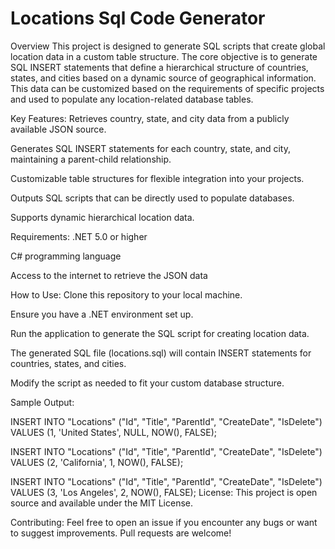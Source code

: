 # Locations Sql Code Generator
Overview
This project is designed to generate SQL scripts that create global location data in a custom table structure. The core objective is to generate SQL INSERT statements that define a hierarchical structure of countries, states, and cities based on a dynamic source of geographical information. This data can be customized based on the requirements of specific projects and used to populate any location-related database tables.

Key Features:
Retrieves country, state, and city data from a publicly available JSON source.

Generates SQL INSERT statements for each country, state, and city, maintaining a parent-child relationship.

Customizable table structures for flexible integration into your projects.

Outputs SQL scripts that can be directly used to populate databases.

Supports dynamic hierarchical location data.

Requirements:
.NET 5.0 or higher

C# programming language

Access to the internet to retrieve the JSON data

How to Use:
Clone this repository to your local machine.

Ensure you have a .NET environment set up.

Run the application to generate the SQL script for creating location data.

The generated SQL file (locations.sql) will contain INSERT statements for countries, states, and cities.

Modify the script as needed to fit your custom database structure.

Sample Output:

INSERT INTO "Locations" ("Id", "Title", "ParentId", "CreateDate", "IsDelete") 
VALUES (1, 'United States', NULL, NOW(), FALSE);

INSERT INTO "Locations" ("Id", "Title", "ParentId", "CreateDate", "IsDelete") 
VALUES (2, 'California', 1, NOW(), FALSE);

INSERT INTO "Locations" ("Id", "Title", "ParentId", "CreateDate", "IsDelete") 
VALUES (3, 'Los Angeles', 2, NOW(), FALSE);
License:
This project is open source and available under the MIT License.

Contributing:
Feel free to open an issue if you encounter any bugs or want to suggest improvements. Pull requests are welcome!
